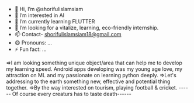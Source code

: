 - 👋 Hi, I’m @shorifulislamsiam
- 👀 I’m interested in AI 
- 🌱 I’m currently learning FLUTTER
- 💞️ I’m looking for a vitalize, learning, eco-friendly internship.
- 📫 Contact- shorifulislamsiam18@gmail.com
- 😄 Pronouns: ...
- ⚡ Fun fact: ...


=>I am looking something unique object/area that can help me to develop my learning speed. Android apps developing was my young age love, my attraction on ML and my passionate on learning python deeply. 
=>Let's addressing to the earth something new, effective and potential thing together.
=>By the way interested on tourism, playing football & cricket.
------ Of course every creaturs has to taste death------
